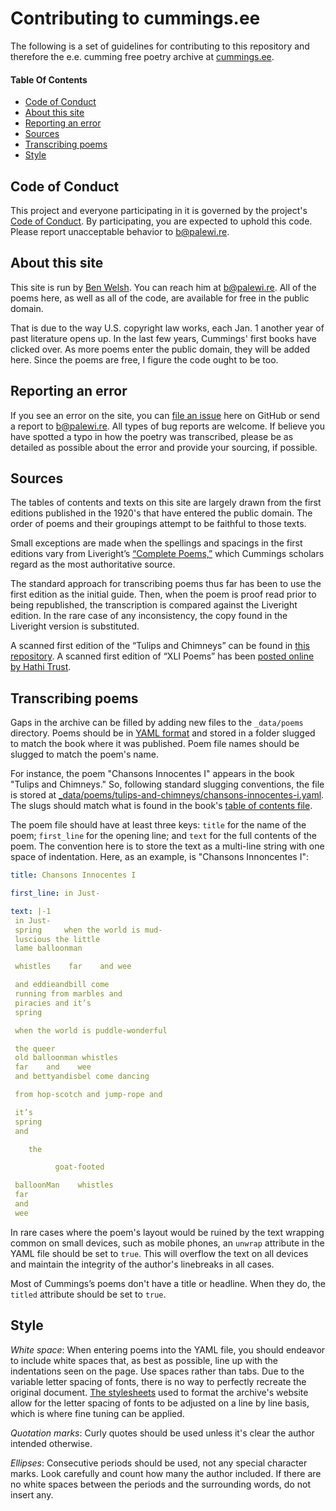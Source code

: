 # Contributing to cummings.ee

The following is a set of guidelines for contributing to this repository and therefore the e.e. cumming free poetry archive at [cummings.ee](https://cummings.ee/).

#### Table Of Contents

- [Code of Conduct](#code-of-conduct)
- [About this site](#about-this-site)
- [Reporting an error](#reporting-an-error)
- [Sources](#sources)
- [Transcribing poems](#reporting-an-error)
- [Style](#style)

## Code of Conduct

This project and everyone participating in it is governed by the project's [Code of Conduct](CODE_OF_CONDUCT.md). By participating, you are expected to uphold this code. Please report unacceptable behavior to [b@palewi.re](mailto:b@palewi.re).

## About this site

This site is run by [Ben Welsh](https://palewi.re/who-is-ben-welsh/). You can reach him at [b@palewi.re](mailto:b@palewi.re). All of the poems here, as well as all of the code, are available for free in the public domain.

That is due to the way U.S. copyright law works, each Jan. 1 another year of past literature opens up. In the last few years, Cummings' first books have clicked over. As more poems enter the public domain, they will be added here. Since the poems are free, I figure the code ought to be too.

## Reporting an error

If you see an error on the site, you can [file an issue](https://github.com/ee-cummings-archive/cummings.ee/issues) here on GitHub or send a report to [b@palewi.re](mailto:b@palewi.re). All types of bug reports are welcome. If believe you have spotted a typo in how the poetry was transcribed, please be as detailed as possible about the error and provide your sourcing, if possible.

## Sources

The tables of contents and texts on this site are largely drawn from the first editions published in the 1920's that have entered the public domain. The order of poems and their groupings attempt to be faithful to those texts.

Small exceptions are made when the spellings and spacings in the first editions vary from Liveright’s [“Complete Poems,”](https://wwnorton.com/books/9781631490415/) which Cummings scholars regard as the most authoritative source.

The standard approach for transcribing poems thus far has been to use the first edition as the initial guide. Then, when the poem is proof read prior to being republished, the transcription is compared against the Liveright edition. In the rare case of any inconsistency, the copy found in the Liveright version is substituted.

A scanned first edition of the “Tulips and Chimneys” can be found in [this repository](https://github.com/ee-cummings-archive/cummings.ee/tree/master/_workspace/tulips-and-chimneys). A scanned first edition of “XLI Poems” has been [posted online by Hathi Trust](https://catalog.hathitrust.org/Record/001028344).

## Transcribing poems

Gaps in the archive can be filled by adding new files to the `_data/poems` directory. Poems should be in [YAML format](https://en.wikipedia.org/wiki/YAML) and stored in a folder slugged to match the book where it was published. Poem file names should be slugged to match the poem's name.

For instance, the poem "Chansons Innocentes I" appears in the book "Tulips and Chimneys." So, following standard slugging conventions, the file is stored at [\_data/poems/tulips-and-chimneys/chansons-innocentes-i.yaml](https://github.com/ee-cummings-archive/cummings.ee/blob/master/_data/poems/tulips-and-chimneys/chansons-innocentes-i.yaml). The slugs should match what is found in the book's [table of contents file](https://github.com/ee-cummings-archive/cummings.ee/blob/master/_data/toc/tulips-and-chimneys.json).

The poem file should have at least three keys: `title` for the name of the poem; `first_line` for the opening line; and `text` for the full contents of the poem. The convention here is to store the text as a multi-line string with one space of indentation. Here, as an example, is "Chansons Innoncentes I":

```yaml
title: Chansons Innocentes I

first_line: in Just-

text: |-1
 in Just-
 spring     when the world is mud-
 luscious the little
 lame balloonman

 whistles    far    and wee

 and eddieandbill come
 running from marbles and
 piracies and it’s
 spring

 when the world is puddle-wonderful

 the queer
 old balloonman whistles
 far    and    wee
 and bettyandisbel come dancing

 from hop-scotch and jump-rope and

 it’s
 spring
 and

    the

          goat-footed

 balloonMan    whistles
 far
 and
 wee
```

In rare cases where the poem's layout would be ruined by the text wrapping common on small devices, such as mobile phones, an `unwrap` attribute in the YAML file should be set to `true`. This will overflow the text on all devices and maintain the integrity of the author's linebreaks in all cases.

Most of Cummings’s poems don't have a title or headline. When they do, the `titled` attribute should be set to `true`.

## Style

*White space*: When entering poems into the YAML file, you should endeavor to include white spaces that, as best as possible, line up with the indentations seen on the page. Use spaces rather than tabs. Due to the variable letter spacing of fonts, there is no way to perfectly recreate the original document. [The stylesheets](https://github.com/ee-cummings-archive/cummings.ee/blob/master/styles/components/_poem.scss#L48) used to format the archive's website allow for the letter spacing of fonts to be adjusted on a line by line basis, which is where fine tuning can be applied.

*Quotation marks*: Curly quotes should be used unless it's clear the author intended otherwise. 

*Ellipses*: Consecutive periods should be used, not any special character marks. Look carefully and count how many the author included. If there are no white spaces between the periods and the surrounding words, do not insert any.

